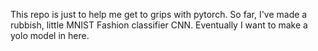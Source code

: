 This repo is just to help me get to grips with pytorch.
So far, I've made a rubbish, little MNIST Fashion classifier CNN.
Eventually I want to make a yolo model in here.